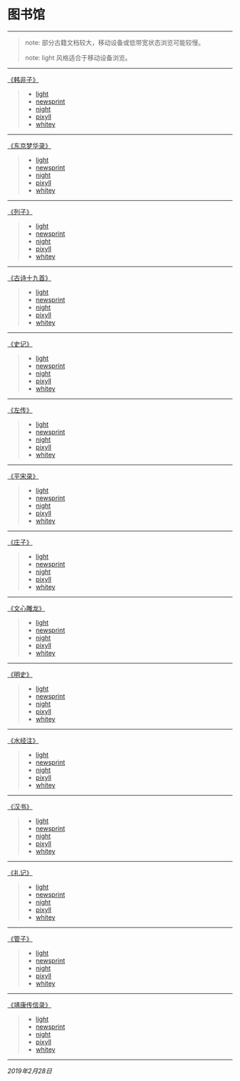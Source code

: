 # 图书馆
---

> note: 部分古籍文档较大，移动设备或低带宽状态浏览可能较慢。
>
> note: light 风格适合于移动设备浏览。

---



[《韩非子》](light/韩非子.html)

> - [light](light/韩非子.html)
> - [newsprint](newsprint/韩非子.html)
> - [night](night/韩非子.html)
> - [pixyll](pixyll/韩非子.html)
> - [whitey](whitey/韩非子.html)

---


[《东京梦华录》](light/东京梦华录.html)

> - [light](light/东京梦华录.html)
> - [newsprint](newsprint/东京梦华录.html)
> - [night](night/东京梦华录.html)
> - [pixyll](pixyll/东京梦华录.html)
> - [whitey](whitey/东京梦华录.html)

---

[《列子》](light/列子.html)

> - [light](light/列子.html)
> - [newsprint](newsprint/列子.html)
> - [night](night/列子.html)
> - [pixyll](pixyll/列子.html)
> - [whitey](whitey/列子.html)

---

[《古诗十九首》](light/古诗十九首.html)

> - [light](light/古诗十九首.html)
> - [newsprint](newsprint/古诗十九首.html)
> - [night](night/古诗十九首.html)
> - [pixyll](pixyll/古诗十九首.html)
> - [whitey](whitey/古诗十九首.html)

---

[《史记》](light/史记.html)

> - [light](light/史记.html)
> - [newsprint](newsprint/史记.html)
> - [night](night/史记.html)
> - [pixyll](pixyll/史记.html)
> - [whitey](whitey/史记.html)

---

[《左传》](light/左传.html)

> - [light](light/左传.html)
> - [newsprint](newsprint/左传.html)
> - [night](night/左传.html)
> - [pixyll](pixyll/左传.html)
> - [whitey](whitey/左传.html)

---

[《平宋录》](light/平宋录.html)

> - [light](light/.html)
> - [newsprint](newsprint/平宋录.html)
> - [night](night/平宋录.html)
> - [pixyll](pixyll/平宋录.html)
> - [whitey](whitey/平宋录.html)

---

[《庄子》](light/庄子.html)

> - [light](light/庄子.html)
> - [newsprint](newsprint/庄子.html)
> - [night](night/庄子.html)
> - [pixyll](pixyll/庄子.html)
> - [whitey](whitey/庄子.html)

---

[《文心雕龙》](light/文心雕龙.html)

> - [light](light/文心雕龙.html)
> - [newsprint](newsprint/文心雕龙.html)
> - [night](night/文心雕龙.html)
> - [pixyll](pixyll/文心雕龙.html)
> - [whitey](whitey/文心雕龙.html)

---

[《明史》](light/明史.html)

> - [light](light/明史.html)
> - [newsprint](newsprint/明史.html)
> - [night](night/明史.html)
> - [pixyll](pixyll/明史.html)
> - [whitey](whitey/明史.html)

---

[《水经注》](light/水经注.html)

> - [light](light/水经注.html)
> - [newsprint](newsprint/水经注.html)
> - [night](night/水经注.html)
> - [pixyll](pixyll/水经注.html)
> - [whitey](whitey/水经注.html)

---

[《汉书》](light/汉书.html)

> - [light](light/汉书.html)
> - [newsprint](newsprint/汉书.html)
> - [night](night/汉书.html)
> - [pixyll](pixyll/汉书.html)
> - [whitey](whitey/汉书.html)

---

[《礼记》](light/礼记.html)

> - [light](light/礼记.html)
> - [newsprint](newsprint/礼记.html)
> - [night](night/礼记.html)
> - [pixyll](pixyll/礼记.html)
> - [whitey](whitey/礼记.html)

---

[《管子》](light/管子.html)

> - [light](light/管子.html)
> - [newsprint](newsprint/管子.html)
> - [night](night/管子.html)
> - [pixyll](pixyll/管子.html)
> - [whitey](whitey/管子.html)

---

[《靖康传信录》](light/靖康传信录.html)

> - [light](light/靖康传信录.html)
> - [newsprint](newsprint/靖康传信录.html)
> - [night](night/靖康传信录.html)
> - [pixyll](pixyll/靖康传信录.html)
> - [whitey](whitey/靖康传信录.html)

---

*2019年2月28日* 
